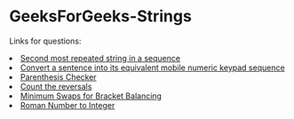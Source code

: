 # GeeksForGeeks-Strings

Links for questions:

<li> <a href = "https://practice.geeksforgeeks.org/problems/second-most-repeated-string-in-a-sequence0534/1#"> Second most repeated string in a sequence </a>  <br> </li>
<li> <a href = "https://practice.geeksforgeeks.org/problems/convert-a-sentence-into-its-equivalent-mobile-numeric-keypad-sequence0547/1"> Convert a sentence into its equivalent mobile numeric keypad sequence </a> <br> </li>
<li> <a href = "https://practice.geeksforgeeks.org/problems/parenthesis-checker2744/1#"> Parenthesis Checker </a>  <br> </li>
<li> <a href = "https://practice.geeksforgeeks.org/problems/count-the-reversals0401/1"> Count the reversals </a>  <br> </li>
<li> <a href = "https://practice.geeksforgeeks.org/problems/minimum-swaps-for-bracket-balancing2704/1"> Minimum Swaps for Bracket Balancing </a> <br> </li>
<li> <a href = "https://practice.geeksforgeeks.org/problems/roman-number-to-integer3201/1"> Roman Number to Integer  </a>  <br> </li>

